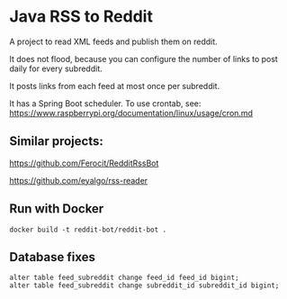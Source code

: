 # Java RSS to Reddit

A project to read XML feeds and publish them on reddit.

It does not flood, because you can configure the number of links to post daily for every subreddit.

It posts links from each feed at most once per subreddit.

It has a Spring Boot scheduler. To use crontab, see: https://www.raspberrypi.org/documentation/linux/usage/cron.md

## Similar projects:

https://github.com/Ferocit/RedditRssBot

https://github.com/eyalgo/rss-reader

## Run with Docker

    docker build -t reddit-bot/reddit-bot .

## Database fixes
    alter table feed_subreddit change feed_id feed_id bigint;
    alter table feed_subreddit change subreddit_id subreddit_id bigint;